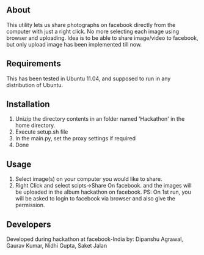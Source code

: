 ## About ##

This utility lets us share photographs on facebook directly from the computer with 
just a right click. No more selecting each image using browser and uploading.
Idea is to be able to share image/video to facebook, but only upload image has been implemented till now.

## Requirements ##

This has been tested in Ubuntu 11.04, and supposed to run in any distribution of Ubuntu.

## Installation ##

1. Unizip the directory contents in an folder named 'Hackathon' in the home directory.
2. Execute setup.sh file
3. In the main.py, set the proxy settings if required
4. Done

## Usage ##

1. Select image(s) on your computer you would like to share.
2. Right Click and select scipts->Share On facebook.
and the images will be uploaded in the album hackathon on facebook.
PS: On 1st run, you will be asked to login to facebook via browser and also give the permission.

## Developers ##

Developed during hackathon at facebook-India by:
Dipanshu Agrawal, Gaurav Kumar, Nidhi Gupta, Saket Jalan

